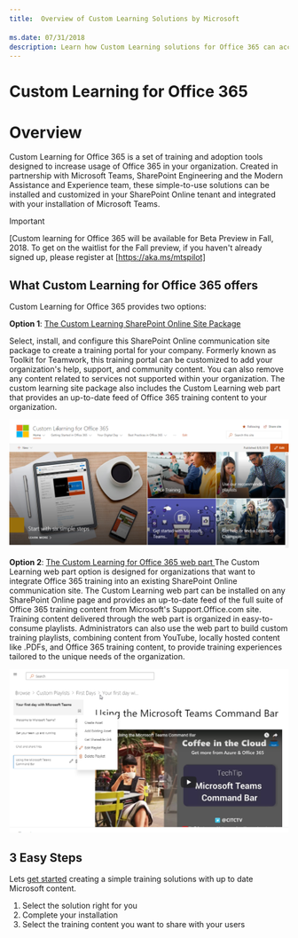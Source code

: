 ```yaml
---
title:  Overview of Custom Learning Solutions by Microsoft 

ms.date: 07/31/2018
description: Learn how Custom Learning solutions for Office 365 can accelerate usage and adoption of Office 365 in your organization
---
```


# Custom Learning for Office 365

# Overview

Custom Learning for Office 365 is a set of training and adoption tools designed to increase usage of Office 365 in your organization. Created in partnership with Microsoft Teams, SharePoint Engineering and the Modern Assistance and Experience team, these simple-to-use solutions can be installed and customized in your SharePoint Online tenant and integrated with your installation of Microsoft Teams.

> [!IMPORTANT]
> [Custom learning for Office 365 will be available for Beta Preview in Fall, 2018. To get on the waitlist for the Fall preview, if you haven't already signed up,  please register at [https://aka.ms/mtspilot]

## What Custom Learning for Office 365 offers

Custom Learning for Office 365 provides two options: 

**Option 1**: [The Custom Learning SharePoint Online Site Package](installsitepackage.md)

Select, install, and configure this SharePoint Online communication site package to create a training portal for your company. Formerly known as Toolkit for Teamwork, this training portal can be customized to add your organization's help, support, and community content. You can also remove any content related to services not supported within your organization. The custom learning site package also includes the Custom Learning web part that provides an up-to-date feed of Office 365 training content to your organization. 

![Custom Learning for Office 365 site experience](/customlearning/media/clo365homepage.png)

**Option 2**: [The Custom Learning for Office 365 web part ](installwebpart.md)
The Custom Learning web part option is designed for organizations that want to integrate Office 365 training into an existing SharePoint Online communication site. The Custom Learning web part can be installed on any SharePoint Online page and provides an up-to-date feed of the full suite of Office 365 training content from Microsoft's Support.Office.com site. Training content delivered through the web part is organized in easy-to-consume playlists. Administrators can also use the web part to build custom training playlists, combining content from YouTube, locally hosted content like .PDFs, and Office 365 training content, to provide training experiences tailored to the unique needs of the organization.

![Custom Learning for Office 365 webpart](/customlearning/media/clo365customplaylist.png)

## 3 Easy Steps

Lets [get started](getstarted.md) creating a simple training solutions with up to date Microsoft content.

1. Select the solution right for you
2. Complete your installation
3. Select the training content you want to share with your users



